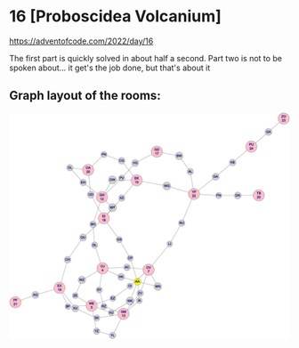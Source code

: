 # 16 [Proboscidea Volcanium]

https://adventofcode.com/2022/day/16

The first part is quickly solved in about half a second. Part two is not to be
spoken about... it get's the job done, but that's about it

## Graph layout of the rooms:
![room layout](../Resources/aoc202216.png)
